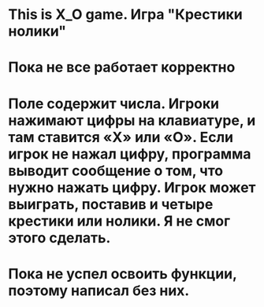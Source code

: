 # This is X_O game. Игра "Крестики нолики"
# Пока не все работает корректно
# Поле содержит числа. Игроки нажимают цифры на клавиатуре, и там ставится «X» или «O». Если игрок не нажал цифру, программа выводит сообщение о том, что нужно нажать цифру. Игрок может выиграть, поставив и четыре крестики или нолики. Я не смог этого сделать.
# Пока не успел освоить функции, поэтому написал без них.
